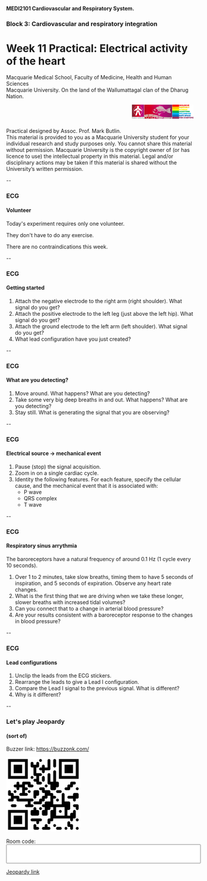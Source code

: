 <!-- .slide: data-auto-animate-restart id="MEDI2101Wk11prac"-->
#### MEDI2101 Cardiovascular and Respiratory System.
### Block 3: Cardiovascular and respiratory integration
# Week 11 Practical: Electrical activity of the heart
<!-- ##### Dr Mark Butlin (PhD, BE, SFHEA) (he/him) -->

Macquarie Medical School, Faculty of Medicine, Health and Human Sciences<br>Macquarie University. On the land of the Wallumattagal clan of the Dharug Nation.

<a href="https://students.mq.edu.au/support"><img src="images/mq_support.png" alt="Student wellbeing logo. Wallumattagal peoples at Macquarie. LGBTQI+ Safe Space for Everyone" align="right" width=33%></a>
<p>&nbsp;</p>
<p>&nbsp;</p>
<p class="citation">Practical designed by Assoc. Prof. Mark Butlin.<br>This material is provided to you as a Macquarie University student for your individual research and study purposes only. You cannot share this material without permission. Macquarie University is the copyright owner of (or has licence to use) the intellectual property in this material. Legal and/or disciplinary actions may be taken if this material is shared without the University’s written permission.</p>

--
### ECG
#### Volunteer

Today's experiment requires only one volunteer.

They don't have to do any exercise.

There are no contraindications this week.

--
### ECG
#### Getting started

1. Attach the negative electrode to the right arm (right shoulder). What signal do you get?
2. Attach the positive electrode to the left leg (just above the left hip). What signal do you get?
3. Attach the ground electrode to the left arm (left shoulder). What signal do you get?
4. What lead configuration have you just created?

--

### ECG
#### What are you detecting?

1. Move around. What happens? What are you detecting?
2. Take some very big deep breaths in and out. What happens? What are you detecting?
3. Stay still. What is generating the signal that you are observing?

-- 
### ECG 
#### Electrical source $\longrightarrow$ mechanical event

1. Pause (stop) the signal acquisition.
2. Zoom in on a single cardiac cycle.
3. Identity the following features. For each feature, specify the cellular cause, and the mechanical event that it is associated with:
   - P wave
   - QRS complex
   - T wave

--
### ECG
#### Respiratory sinus arrythmia

The baroreceptors have a natural frequency of around 0.1 Hz (1 cycle every 10 seconds).

1. Over 1 to 2 minutes, take slow breaths, timing them to have 5 seconds of inspiration, and 5 seconds of expiration. Observe any heart rate changes.
2. What is the first thing that we are driving when we take these longer, slower breaths with increased tidal volumes?
3. Can you connect that to a change in arterial blood pressure?
4. Are your results consistent with a baroreceptor response to the changes in blood pressure?

--
### ECG
#### Lead configurations

1. Unclip the leads from the ECG stickers.
2. Rearrange the leads to give a Lead I configuration.
3. Compare the Lead I signal to the previous signal. What is different?
4. Why is it different?

--

### Let's play Jeopardy
#### (sort of)

<p>Buzzer link: <a href="https://buzzonk.com/">https://buzzonk.com/</a></p>

<img src="images/qr_buzzonk.png" width="200px">

<label for="fname">Room code:</label>
<input style="font-size: 30pt;" type="text" id="roomcode" name="roomcode">

<p><a href="https://jeopardylabs.com/play/medi2101-week-11-practical">Jeopardy link</a></p>